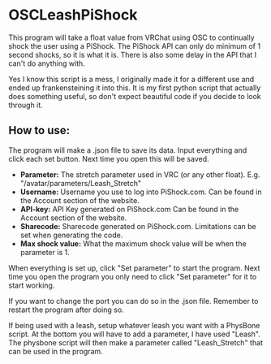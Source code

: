 # OSCLeashPiShock
This program will take a float value from VRChat using OSC to continually shock the user using a PiShock. The PiShock API can only do minimum of 1 second shocks, so it is what it is. There is also some delay in the API that I can't do anything with.

Yes I know this script is a mess, I originally made it for a different use and ended up frankensteining it into this. It is my first python script that actually does something useful, so don't expect beautiful code if you decide to look through it.

## How to use: 
The program will make a .json file to save its data.
Input everything and click each set button. Next time you open this will be saved.

- **Parameter:** The stretch parameter used in VRC (or any other float). E.g. "/avatar/parameters/Leash_Stretch"
- **Username:** Username you use to log into PiShock.com. Can be found in the Account section of the website.
- **API-key:** API Key generated on PiShock.com Can be found in the Account section of the website.
- **Sharecode:** Sharecode generated on PiShock.com. Limitations can be set when generating the code.
- **Max shock value:** What the maximum shock value will be when the parameter is 1.

When everything is set up, click "Set parameter" to start the program. 
Next time you open the program you only need to click "Set parameter" for it to start working.

If you want to change the port you can do so in the .json file. Remember to restart the program after doing so.

If being used with a leash, setup whatever leash you want with a PhysBone script. At the bottom you will have to add a parameter, I have used "Leash". The physbone script will then make a parameter called "Leash_Stretch" that can be used in the program.


